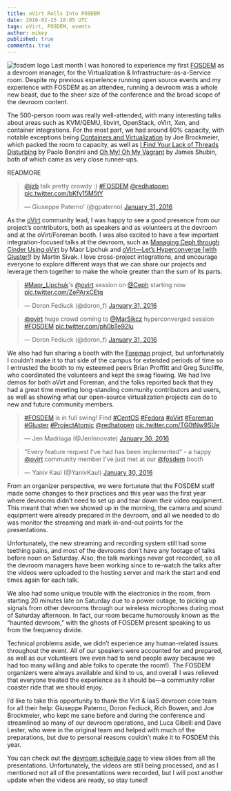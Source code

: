 ```yaml
---
title: oVirt Rolls Into FOSDEM
date: 2016-02-25 18:05 UTC
tags: oVirt, FOSDEM, events
author: mikey
published: true
comments: true
---
```

![fosdem logo](blog/fosdem2015.png) Last month I was honored to experience my first [FOSDEM](https://fosdem.org/2016/) as a devroom manager, for the Virtualization & Infrastructure-as-a-Service room. Despite my previous experience running open source events and my experience with FOSDEM as an attendee, running a devroom was a whole new beast, due to the sheer size of the conference and the broad scope of the devroom content.

The 500-person room was really well-attended, with many interesting talks about areas such as KVM/QEMU, libvirt, OpenStack, oVirt, Xen, and container integrations. For the most part, we had around 80% capacity, with notable exceptions being [Containers and Virtualization](https://fosdem.org/2016/schedule/event/virt_iaas_containers_and_virtualization/) by Joe Brockmeier, which packed the room to capacity, as well as [I Find Your Lack of Threads Disturbing](https://fosdem.org/2016/schedule/event/virt_iaas_optimizing_qemu_kvm_high_iops/) by Paolo Bonzini and [Oh My! Oh My Vagrant](https://fosdem.org/2016/schedule/event/virt_iaas_oh_my_vagrant/) by James Shubin, both of which came as very close runner-ups.

READMORE

<blockquote class="twitter-tweet" data-lang="en"><p lang="en" dir="ltr"><a href="https://twitter.com/jzb">@jzb</a> talk pretty crowdy :) <a href="https://twitter.com/hashtag/FOSDEM?src=hash">#FOSDEM</a> <a href="https://twitter.com/redhatopen">@redhatopen</a> <a href="https://t.co/bKfy15M5tY">pic.twitter.com/bKfy15M5tY</a></p>&mdash; Giuseppe Paterno&#39; (@gpaterno) <a href="https://twitter.com/gpaterno/status/693754942159478785">January 31, 2016</a>
</blockquote>
<script async src="//platform.twitter.com/widgets.js" charset="utf-8"></script>

As the [oVirt](http://www.ovirt.org/) community lead, I was happy to see a good presence from our project’s contributors, both as speakers and as volunteers at the devroom and at the oVirt/Foreman booth. I was also excited to have a few important integration-focused talks at the devroom, such as [Managing Ceph through Cinder Using oVirt](https://fosdem.org/2016/schedule/event/ceph/) by Maor Lipchuk and [oVirt&mdash;Let’s Hyperconverge [with Gluster]](https://fosdem.org/2016/schedule/event/virt_iaas_ovirt_hyperconverge/)! by Martin Sivak. I love cross-project integrations, and encourage everyone to explore different ways that we can share our projects and leverage them together to make the whole greater than the sum of its parts.

<blockquote class="twitter-tweet" data-lang="en"><p lang="en" dir="ltr"><a href="https://twitter.com/hashtag/Maor_Lipchuk?src=hash">#Maor_Lipchuk</a>&#39;s <a href="https://twitter.com/ovirt">@ovirt</a> session on <a href="https://twitter.com/Ceph">@Ceph</a> starting now <a href="https://t.co/ZePArxCEtq">pic.twitter.com/ZePArxCEtq</a></p>&mdash; Doron Fediuck (@doron_f) <a href="https://twitter.com/doron_f/status/693720825212616704">January 31, 2016</a>
</blockquote>
<script async src="//platform.twitter.com/widgets.js" charset="utf-8"></script>

<blockquote class="twitter-tweet" data-conversation="none" data-lang="en"><p lang="en" dir="ltr"><a href="https://twitter.com/ovirt">@ovirt</a> huge crowd coming to <a href="https://twitter.com/MarSikcz">@MarSikcz</a> hyperconverged session <a href="https://twitter.com/hashtag/FOSDEM?src=hash">#FOSDEM</a> <a href="https://t.co/ph0bTe92lu">pic.twitter.com/ph0bTe92lu</a></p>&mdash; Doron Fediuck (@doron_f) <a href="https://twitter.com/doron_f/status/693739027854401537">January 31, 2016</a>
</blockquote>
<script async src="//platform.twitter.com/widgets.js" charset="utf-8"></script>

We also had fun sharing a booth with the [Foreman](http://theforeman.org/) project, but unfortunately I couldn’t make it to that side of the campus for extended periods of time so I entrusted the booth to my esteemed peers Brian Proffitt and Greg Sutcliffe, who coordinated the volunteers and kept the swag flowing. We had live demos for both oVirt and Foreman, and the folks reported back that they had a great time meeting long-standing community contributors and users, as well as showing what our open-source virtualization projects can do to new and future community members.

<blockquote class="twitter-tweet" data-lang="en"><p lang="en" dir="ltr"><a href="https://twitter.com/hashtag/FOSDEM?src=hash">#FOSDEM</a> is in full swing! Find <a href="https://twitter.com/hashtag/CentOS?src=hash">#CentOS</a> <a href="https://twitter.com/hashtag/Fedora?src=hash">#Fedora</a> <a href="https://twitter.com/hashtag/oVirt?src=hash">#oVirt</a> <a href="https://twitter.com/hashtag/Foreman?src=hash">#Foreman</a> <a href="https://twitter.com/hashtag/Gluster?src=hash">#Gluster</a> <a href="https://twitter.com/hashtag/ProjectAtomic?src=hash">#ProjectAtomic</a> <a href="https://twitter.com/redhatopen">@redhatopen</a> <a href="https://t.co/TG0tNw9SUe">pic.twitter.com/TG0tNw9SUe</a></p>&mdash; Jen Madriaga (@JenInnovate) <a href="https://twitter.com/JenInnovate/status/693375485678632960">January 30, 2016</a>
</blockquote>
<script async src="//platform.twitter.com/widgets.js" charset="utf-8"></script>

<blockquote class="twitter-tweet" data-lang="en"><p lang="en" dir="ltr">&quot;Every feature request I&#39;ve had has been implemented&quot;  -  a happy <a href="https://twitter.com/ovirt">@ovirt</a> community member I&#39;ve just met at our <a href="https://twitter.com/fosdem">@fosdem</a> booth</p>&mdash; Yaniv Kaul (@YanivKaul) <a href="https://twitter.com/YanivKaul/status/693404048473624576">January 30, 2016</a>
</blockquote>
<script async src="//platform.twitter.com/widgets.js" charset="utf-8"></script>

From an organizer perspective, we were fortunate that the FOSDEM staff made some changes to their practices and this year was the first year where devrooms didn’t need to set up and tear down their video equipment. This meant that when we showed up in the morning, the camera and sound equipment were already prepared in the devroom, and all we needed to do was monitor the streaming and mark in-and-out points for the presentations.

Unfortunately, the new streaming and recording system still had some teething pains, and most of the devrooms don’t have any footage of talks before noon on Saturday. Also, the talk markings never got recorded, so all the devroom managers have been working since to re-watch the talks after the videos were uploaded to the hosting server and mark the start and end times again for each talk.

We also had some unique trouble with the electronics in the room, from starting 20 minutes late on Saturday due to a power outage, to picking up signals from other devrooms through our wireless microphones during most of Saturday afternoon. In fact, our room became humorously known as the “haunted devroom,” with the ghosts of FOSDEM present speaking to us from the frequency divide.

Technical problems aside, we didn’t experience any human-related issues throughout the event. All of our speakers were accounted for and prepared, as well as our volunteers (we even had to send people away because we had too many willing and able folks to operate the room!). The FOSDEM organizers were always available and kind to us, and overall I was relieved that everyone treated the experience as it should be&mdash;a community roller coaster ride that we should enjoy.

I’d like to take this opportunity to thank the Virt & IaaS devroom core team for all their help: Giuseppe Paterno, Doron Fediuck, Rich Bowen, and Joe Brockmeier, who kept me sane before and during the conference and streamlined so many of our devroom operations, and Luca Gibelli and Dave Lester, who were in the original team and helped with much of the preparations, but due to personal reasons couldn’t make it to FOSDEM this year.

You can check out the [devroom schedule page](https://fosdem.org/2016/schedule/track/virtualisation_and_iaas/) to view slides from all the presentations. Unfortunately, the videos are still being processed, and as I mentioned not all of the presentations were recorded, but I will post another update when the videos are ready, so stay tuned!
